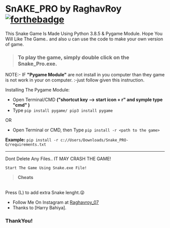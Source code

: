 # SnAKE_PRO by RaghavRoy [![forthebadge](https://forthebadge.com/images/badges/fuck-it-ship-it.svg)](https://forthebadge.com)
This Snake Game Is Made Using Python 3.8.5 & Pygame Module.
Hope You Will Like The Game.. and also u can use the code to make your own version of game.

> ### To play the game, simply double click on the **Snake_Pro.exe**.
NOTE:- IF **"Pygame Module"** are not install in you computer than they game is not work in your on computer.
         :-just follow given this instruction.

Installing The Pygame Module:
<br>
* Open Terminal/CMD **("shortcut key --> start icon + r" and symple type "cmd" )**
* Type ```pip install pygame/ pip3 install pygame```

OR

* Open Terminal or CMD, then Type ```pip install -r <path to the game>```

**Example:** ```pip install -r c://Users/Downloads/Snake_PRO-G/requirements.txt```

---

Dont Delete Any Files.. IT MAY CRASH THE GAME!

```Start The Game Using Snake.exe File!```


> **Cheats**
<br>
Press (L) to add extra Snake lenght.😜

* Follow Me On Instagram at [Raghavroy_07](https://www.instagram.com/Raghavroy_07)
* Thanks to [Harry Bahiya].

### ThankYou!
